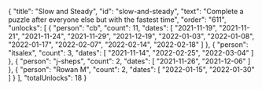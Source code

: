 {
  "title": "Slow and Steady",
  "id": "slow-and-steady",
  "text": "Complete a puzzle after everyone else but with the fastest time",
  "order": "611",
  "unlocks": [
    {
      "person": "cb",
      "count": 11,
      "dates": [
        "2021-11-19",
        "2021-11-21",
        "2021-11-24",
        "2021-11-29",
        "2021-12-19",
        "2022-01-03",
        "2022-01-08",
        "2022-01-17",
        "2022-02-07",
        "2022-02-14",
        "2022-02-18"
      ]
    },
    {
      "person": "itsalex",
      "count": 3,
      "dates": [
        "2021-11-14",
        "2022-02-25",
        "2022-03-04"
      ]
    },
    {
      "person": "j-sheps",
      "count": 2,
      "dates": [
        "2021-11-26",
        "2021-12-06"
      ]
    },
    {
      "person": "Rowan M",
      "count": 2,
      "dates": [
        "2022-01-15",
        "2022-01-30"
      ]
    }
  ],
  "totalUnlocks": 18
}